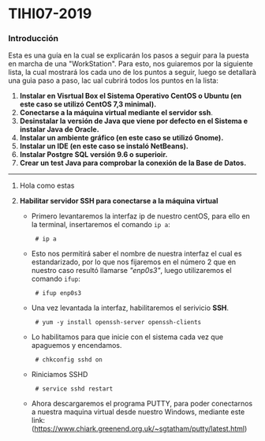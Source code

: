 # TIHI07-2019
### **Introducción**
Esta es una guía en la cual se explicarán los pasos a seguir para la puesta en marcha de una "WorkStation". Para esto, nos guiaremos por la siguiente lista, la cual mostrará los cada uno de los puntos a seguir, luego se detallarà una guìa paso a paso, lac ual cubrirá todos los puntos en la lista:
1. **Instalar en Visrtual Box el Sistema Operativo CentOS o Ubuntu (en este caso se utilizó CentOS 7,3 minimal).**
2. **Conectarse a la máquina virtual mediante el servidor ssh**.
3. **Desinstalar la versión de Java que viene por defecto en el Sistema e instalar Java de Oracle.**
4. **Instalar un ambiente gráfico (en este caso se utilizó Gnome).**
5. **Instalar un IDE (en este caso se instaló NetBeans).**
6. **Instalar Postgre SQL versión 9.6 o superioir.**
7. **Crear un test Java para comprobar la conexión de la Base de Datos.**
--------------------------------------------------------------------------------------------------------------------------------

1. Hola como estas

2. **Habilitar servidor SSH para conectarse a la máquina virtual**
   * Primero levantaremos la interfaz ip de nuestro centOS, para ello en la terminal, insertaremos el comando `ip a`:
    
          # ip a
   * Esto nos permitirá saber el nombre de nuestra interfaz el cual es estandarizado, por lo que nos fijaremos en el número 2 que en nuestro caso resultó llamarse *"enp0s3"*, luego utilizaremos el comando `ifup`: 
   
          # ifup enp0s3
          
   * Una vez levantada la interfaz, habilitaremos el serivicio **SSH**.
   
          # yum -y install openssh-server openssh-clients
          
   * Lo habilitamos para que inicie con el sistema cada vez que apaguemos y encendamos.
   
          # chkconfig sshd on
          
   * Riniciamos SSHD
   
          # service sshd restart
   
   * Ahora descargaremos el programa PUTTY, para poder conectarnos a nuestra maquina virtual desde nuestro Windows, mediante este link: (https://www.chiark.greenend.org.uk/~sgtatham/putty/latest.html)
   
         



